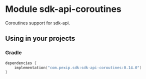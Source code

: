 # Module sdk-api-coroutines

Coroutines support for sdk-api.

## Using in your projects

### Gradle

```kotlin
dependencies {
    implementation("com.pexip.sdk:sdk-api-coroutines:0.14.0")
}
```
